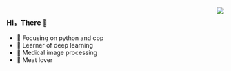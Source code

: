 <img align="right" src="https://github-readme-stats.vercel.app/api?username=Jinyd1209&show_icons=true&icon_color=CE1D2D&text_color=718096&bg_color=ffffff&hide_title=true" />

### Hi，There 👋


- :orange_book: Focusing on python and cpp
- :hammer: Learner of deep learning 
- :hospital: Medical image processing
- :meat_on_bone: Meat lover

<!--
**Jinyd1209/Jinyd1209** is a ✨ _special_ ✨ repository because its `README.md` (this file) appears on your GitHub profile.

Here are some ideas to get you started:

- 🔭 I’m currently working on ...
- 🌱 I’m currently learning ...
- 👯 I’m looking to collaborate on ...
- 🤔 I’m looking for help with ...
- 💬 Ask me about ...
- 📫 How to reach me: ...
- 😄 Pronouns: ...
- ⚡ Fun fact: ...
-->
